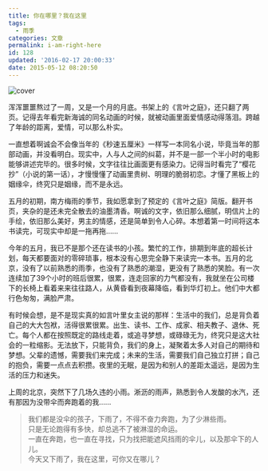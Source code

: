 ```yaml
---
title: 你在哪里？我在这里
tags:
  - 雨季
categories: 文章
permalink: i-am-right-here
id: 128
updated: '2016-02-17 20:00:33'
date: 2015-05-12 08:20:50
---
```


![cover](https://cat.yufan.me/cats/2015052401.jpg)

浑浑噩噩熬过了一周，又是一个月的月底。书架上的《言叶之庭》，还只翻了两页。记得去年看完新海诚的同名动画的时候，就被动画里面爱情感动得落泪。跨越了年龄的距离，爱情，可以那么朴实。

一直想着啊诚会不会像当年的《秒速五厘米》一样写一本同名小说，毕竟当年的那部动画，并没看明白。现实中，人与人之间的纠葛，并不是一部一个半小时的电影能够讲述完毕的。很多时候，文字往往比画面更有感染力。记得当时看完了“樱花抄”（小说的第一话），才慢慢懂了动画里贵树、明理的脆弱初恋。才懂了黑板上的姻缘伞，终究只是姻缘，而不是永远。

<!--more-->

五月的初期，南方梅雨的季节，我如愿拿到了预定的《言叶之庭》简版。翻开书页，夹杂的是还未完全散去的油墨清香。啊诚的文字，依旧那么细腻，明信片上的手绘，依旧那么美好，男主的情感，还是简单到令人心碎。本想着第一时间将这本书读完，可现实中却是一拖再拖……

今年的五月，我已不是那个还在读书的小孩。繁忙的工作，排期到年底的超长计划，每天都要面对的零碎琐事，根本没有心思完全静下来读完一本书。五月的北京，没有了以前熟悉的雨季，也没有了熟悉的潮湿，更没有了熟悉的笑脸。有一次连续加了39个小时的班后很累，很累，连走回家的力气都没有，我就坐在公司楼下的长椅上看着来来往往路人，从黄昏看到夜幕降临，看到华灯初上。他们中大都行色匆匆，满脸严肃。

有时候会想，是不是现实真的如言叶里女主说的那样：生活中的我们，总是背负着自己的大大包袱，活得很累很累。出生、读书、工作、成家、相夫教子、退休、死亡。每个人都在按照既定的路线走着，或追寻梦想，或碌碌无为，终究只是这大社会的一粒缩影。无法放下，只能背负，我们的身上，凝聚着太多人对自己的期待和梦想。父辈的遗憾，需要我们来完成；未来的生活，需要我们自己独立打拼；自己的抱负，需要一点点去积攒。夜里的无眠，是因为和别人的差距太遥远，是因为生活的压力和迷失。

上周的北京，突然下了几场久违的小雨。淅沥的雨声，熟悉到令人发酸的水汽，还有那因为没带伞而奔跑着的我……

>我们都是没伞的孩子，下雨了，不得不奋力奔跑，为了少淋些雨。  
>只是无论跑得有多快，却总逃不了被淋湿的命运。  
>一直在奔跑，也一直在寻找，只为找把能遮风挡雨的伞儿，以及那伞下的人儿。  
>今天又下雨了，我在这里，可你又在哪儿？
